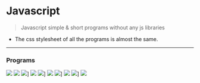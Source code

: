 # Javascript
>Javascript simple &amp; short programs without any js libraries

* The css stylesheet of all the programs is almost the same.
***

### Programs

![](https://img.shields.io/badge/-Color%20Flipper-0a0a0a.svg?style=flat&colorA=0a0a0a)  ![](https://img.shields.io/badge/-Countdown%20Sale-0a0a0a.svg?style=flat&colorA=0a0a0a)
![](https://img.shields.io/badge/-Counter%20-0a0a0a.svg?style=flat&colorA=0a0a0a)]  ![](https://img.shields.io/badge/-Dummy%20Text-0a0a0a.svg?style=flat&colorA=0a0a0a)
![](https://img.shields.io/badge/-Reviews%20-0a0a0a.svg?style=flat&colorA=0a0a0a)]  ![](https://img.shields.io/badge/-Menu%20Card-0a0a0a.svg?style=flat&colorA=0a0a0a)
![](https://img.shields.io/badge/-Navbar%20-0a0a0a.svg?style=flat&colorA=0a0a0a)]  ![](https://img.shields.io/badge/-Q&A%20-0a0a0a.svg?style=flat&colorA=0a0a0a)
![](https://img.shields.io/badge/-Scroll%20Page-0a0a0a.svg?style=flat&colorA=0a0a0a)]  ![](https://img.shields.io/badge/-Video%20Profile-0a0a0a.svg?style=flat&colorA=0a0a0a)

